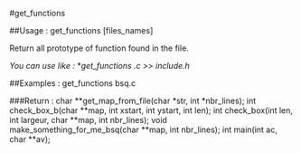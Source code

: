 #get_functions

##Usage :
	get_functions [files_names]

Return all prototype of function found in the file.

*You can use like :* **get_functions *.c >> include.h**


##Examples :
	   get_functions bsq.c

###Return : 
	  char	      **get_map_from_file(char *str, int *nbr_lines);
	  int	      check_box_b(char **map, int xstart, int ystart, int len);
	  int	      check_box(int len, int largeur, char **map, int nbr_lines);
	  void	      make_something_for_me_bsq(char **map, int nbr_lines);
	  int	      main(int ac, char **av);
